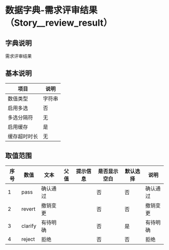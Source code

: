 # 数据字典-需求评审结果（Story__review_result）
## 字典说明
需求评审结果

## 基本说明
| 项目 | 说明 |
| -- | -- |
| 数值类型 | 字符串 |
| 启用多选 | 否 |
| 多选分隔符 | 无 |
| 启用缓存 | 是 |
| 缓存超时时长 | 无 |

## 取值范围
| 序号 | 数值 | 文本 | 父值 | 提示信息 | 是否显示空白 | 默认选择 | 说明 |
| -- | -- | -- | -- | -- | -- | -- | -- |
| 1 | pass | 确认通过 |  |  | 否 | 否 | 确认通过 |
| 2 | revert | 撤销变更 |  |  | 否 | 否 | 撤销变更 |
| 3 | clarify | 有待明确 |  |  | 否 | 是 | 有待明确 |
| 4 | reject | 拒绝 |  |  | 否 | 否 | 拒绝 |

